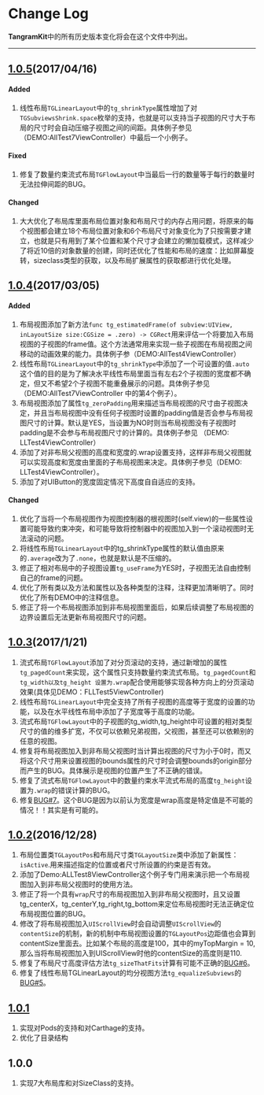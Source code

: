 # Change Log
**TangramKit**中的所有历史版本变化将会在这个文件中列出。

--- 
## [1.0.5](https://github.com/youngsoft/TangramKit/releases/tag/1.0.5)(2017/04/16)


#### Added
1. 线性布局`TGLinearLayout`中的`tg_shrinkType`属性增加了对`TGSubviewsShrink.space`枚举的支持，也就是可以支持当子视图的尺寸大于布局的尺寸时会自动压缩子视图之间的间距。具体例子参见（DEMO:AllTest7ViewController）中最后一个小例子。

#### Fixed
1. 修复了数量约束流式布局`TGFlowLayout`中当最后一行的数量等于每行的数量时无法拉伸间距的BUG。


#### Changed
1.  大大优化了布局库里面布局位置对象和布局尺寸的内存占用问题，将原来的每个视图都会建立18个布局位置对象和6个布局尺寸对象变化为了只按需要才建立，也就是只有用到了某个位置和某个尺寸才会建立的懒加载模式，这样减少了将近10倍的对象数量的创建，同时还优化了性能和布局的速度：比如屏幕旋转，sizeclass类型的获取，以及布局扩展属性的获取都进行优化处理。

## [1.0.4](https://github.com/youngsoft/TangramKit/releases/tag/1.0.4)(2017/03/05)

#### Added
1. 布局视图添加了新方法`func tg_estimatedFrame(of subview:UIView, inLayoutSize size:CGSize = .zero) -> CGRect`用来评估一个将要加入布局视图的子视图的frame值。这个方法通常用来实现一些子视图在布局视图之间移动的动画效果的能力。具体例子参（DEMO:AllTest4ViewController）
2. 线性布局`TGLinearLayout`中的`tg_shrinkType`中添加了一个可设置的值`.auto` 这个值的目的是为了解决水平线性布局里面当有左右2个子视图的宽度都不确定，但又不希望2个子视图不能重叠展示的问题。具体例子参见（DEMO:AllTest7ViewController 中的第4个例子）。
3. 布局视图添加了属性`tg_zeroPadding`用来描述当布局视图的尺寸由子视图决定，并且当布局视图中没有任何子视图时设置的padding值是否会参与布局视图尺寸的计算。默认是YES，当设置为NO时则当布局视图没有子视图时padding是不会参与布局视图尺寸的计算的。具体例子参见 （DEMO: LLTest4ViewController）
4. 添加了对非布局父视图的高度和宽度的.wrap设置支持，这样非布局父视图就可以实现高度和宽度由里面的子布局视图来决定。具体例子参见（DEMO: LLTest4ViewController）。 
5. 添加了对UIButton的宽度固定情况下高度自自适应的支持。

#### Changed
1. 优化了当将一个布局视图作为视图控制器的根视图时(self.view)的一些属性设置可能导致约束冲突，和可能导致将控制器中的视图加入到一个滚动视图时无法滚动的问题。
2. 将线性布局`TGLinearLayout`中的tg_shrinkType属性的默认值由原来的`.average`改为了`.none`，也就是默认是不压缩的。
3. 修正了相对布局中的子视图设置`tg_useFrame`为YES时，子视图无法自由控制自己的frame的问题。
4. 优化了所有类以及方法和属性以及各种类型的注释，注释更加清晰明了。同时优化了所有DEMO中的注释信息。
5. 修正了将一个布局视图添加到非布局视图里面后，如果后续调整了布局视图的边界设置后无法更新布局视图尺寸的问题。




## [1.0.3](https://github.com/youngsoft/TangramKit/releases/tag/1.0.3)(2017/1/21)

1. 流式布局`TGFlowLayout`添加了对分页滚动的支持，通过新增加的属性`tg_pagedCount`来实现，这个属性只支持数量约束流式布局。`tg_pagedCount`和`tg_width以及tg_height 设置为.wrap`配合使用能够实现各种方向上的分页滚动效果(具体见DEMO：FLLTest5ViewController)
2. 线性布局`TGLinearLayout`中完全支持了所有子视图的高度等于宽度的设置的功能，以及在水平线性布局中添加了子宽度等于高度的功能。
3. 流式布局`TGFlowLayout`中的子视图的tg_width,tg_height中可设置的相对类型尺寸的值的维多扩宽，不仅可以依赖兄弟视图，父视图，甚至还可以依赖别的任意的视图。
4. 修复将布局视图加入到非布局父视图时当计算出视图的尺寸为小于0时，而又将这个尺寸用来设置视图的bounds属性的尺寸时会调整bounds的origin部分而产生的BUG。具体展示是视图的位置产生了不正确的错误。
5. 修复了流式布局`TGFlowLayout`中的数量约束水平流式布局的高度`tg_height`设置为`.wrap`的错误计算的BUG。
6. 修复[BUG#7](https://github.com/youngsoft/TangramKit/issues/7)。这个BUG是因为以前认为宽度是wrap高度是特定值是不可能的情况！！其实是有可能的。






## [1.0.2](https://github.com/youngsoft/TangramKit/releases/tag/1.0.2)(2016/12/28)

1. 布局位置类`TGLayoutPos`和布局尺寸类`TGLayoutSize`类中添加了新属性：`isActive`.用来描述指定的位置或者尺寸所设置的约束是否有效。
2. 添加了Demo:ALLTest8ViewController这个例子专门用来演示把一个布局视图加入到非布局父视图时的使用方法。
3. 修正了将一个具有`wrap`尺寸的布局视图加入到非布局父视图时，且又设置tg_centerX，tg_centerY,tg_right,tg_bottom来定位布局视图时无法正确定位布局视图位置的BUG。
4. 修改了将布局视图加入`UIScrollView`时会自动调整`UIScrollView`的`contentSize`的机制，新的机制中布局视图设置的`TGLayoutPos`边距值也会算到contentSize里面去。比如某个布局的高度是100，其中的myTopMargin = 10, 那么当将布局视图加入到UIScrollView时他的contentSize的高度则是110.
5. 修复了布局尺寸高度评估方法`tg_sizeThatFits`计算有可能不正确的[BUG#6](https://github.com/youngsoft/TangramKit/issues/6)。
6. 修复了线性布局TGLinearLayout的均分视图方法`tg_equalizeSubviews`的[BUG#5](https://github.com/youngsoft/TangramKit/issues/5)。

## [1.0.1](https://github.com/youngsoft/TangramKit/releases/tag/1.0.1)
1. 实现对Pods的支持和对Carthage的支持。
2. 优化了目录结构

## 1.0.0

1. 实现7大布局库和对SizeClass的支持。  

